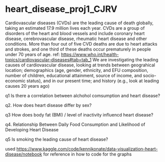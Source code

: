 # heart_disease_proj1_CJRV
Cardiovascular diseases (CVDs) are the leading cause of death globally, taking an estimated 17.9 million lives each year. CVDs are a group of disorders of the heart and blood vessels and include coronary heart disease, cerebrovascular disease, rheumatic heart disease and other conditions. More than four out of five CVD deaths are due to heart attacks and strokes, and one third of these deaths occur prematurely in people under 70 years of age. ref: https://www.who.int/health-topics/cardiovascular-diseases#tab=tab_1
We are investigating the leading causes of cardiovascular disease, looking at trends between 
  geograhical location;
  demographics (age, gender, ethnicity, and EFU composition, number of children, educational attainment, source of income, and socio-economic status), and  in our present time; and
  history (e.g., look at leading causes 20 years ago)

  q1 Is there a correlation between alchohol comsumption and heart disease?

  q2. How does heart disease differ by sex?

  q3 How does body fat (BMI) / level of inactivity influencd heart disease?

  q4. Relationship Between Daily Food Consumption and Likelihood of Developing Heart Disease

  q5 Is smoking the leading cause of heart disease?


used https://www.kaggle.com/code/kennikonate/data-visualization-heart-disease/notebook for reference in how to code for the graphs
